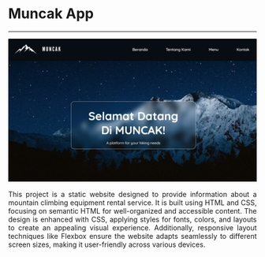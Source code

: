 # Muncak App
<hr>
<p align="center" style="margin-top: 5px;"><img src="image/MuncakHome.jpeg"></p>
<p align="justify">This project is a static website designed to provide information about a mountain climbing equipment rental service. It is built using HTML and CSS, focusing on semantic HTML for well-organized and accessible content. The design is enhanced with CSS, applying styles for fonts, colors, and layouts to create an appealing visual experience. Additionally, responsive layout techniques like Flexbox ensure the website adapts seamlessly to different screen sizes, making it user-friendly across various devices.</p>
